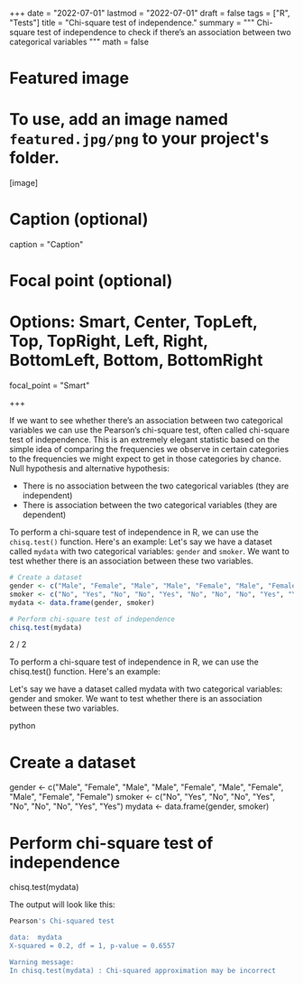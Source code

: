 +++
date = "2022-07-01"
lastmod = "2022-07-01"
draft = false
tags = ["R", "Tests"]
title = "Chi-square test of independence."
summary = """
Chi-square test of independence to check if there’s an association between two categorical variables
"""
math = false

# Featured image
# To use, add an image named `featured.jpg/png` to your project's folder. 
[image]
  # Caption (optional)
  caption = "Caption"
  
  # Focal point (optional)
  # Options: Smart, Center, TopLeft, Top, TopRight, Left, Right, BottomLeft, Bottom, BottomRight
  focal_point = "Smart"

+++

If we want to see whether there’s an association between two categorical variables we can use the Pearson’s chi-square test, often called chi-square test of independence. This is an extremely elegant statistic based on the simple idea of comparing the frequencies we observe in certain categories to the frequencies we might expect to get in those categories by chance.
Null hypothesis and alternative hypothesis:
 - There is no association between the two categorical variables (they are independent)
 - There is association between the two categorical variables (they are dependent)


To perform a chi-square test of independence in R, we can use the `chisq.test()` function. Here's an example:
Let's say we have a dataset called `mydata` with two categorical variables: `gender` and `smoker`. We want to test whether there is an association between these two variables.

```r
# Create a dataset
gender <- c("Male", "Female", "Male", "Male", "Female", "Male", "Female", "Male", "Female", "Female")
smoker <- c("No", "Yes", "No", "No", "Yes", "No", "No", "No", "Yes", "Yes")
mydata <- data.frame(gender, smoker)

# Perform chi-square test of independence
chisq.test(mydata)
```

2 / 2

To perform a chi-square test of independence in R, we can use the chisq.test() function. Here's an example:

Let's say we have a dataset called mydata with two categorical variables: gender and smoker. We want to test whether there is an association between these two variables.

python

# Create a dataset
gender <- c("Male", "Female", "Male", "Male", "Female", "Male", "Female", "Male", "Female", "Female")
smoker <- c("No", "Yes", "No", "No", "Yes", "No", "No", "No", "Yes", "Yes")
mydata <- data.frame(gender, smoker)

# Perform chi-square test of independence
chisq.test(mydata)

The output will look like this:

```r
Pearson's Chi-squared test

data:  mydata
X-squared = 0.2, df = 1, p-value = 0.6557

Warning message:
In chisq.test(mydata) : Chi-squared approximation may be incorrect
```


